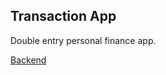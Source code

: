 ## Transaction App

Double entry personal finance app.

[Backend](https://github.com/davidspiv/transaction-backend)
